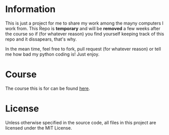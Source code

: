 # Information

This is just a project for me to share my work among the mayny computers I work from. This Repo
is **temporary** and will be **removed** a few weeks after the course so if (for whatever reason) you
find yourself keeping track of this repo and it dissapears, that's why.

In the mean time, feel free to fork, pull request (for whatever reason) or tell me how bad my python 
coding is! Just enjoy.

# Course

The course this is for can be found [here](education.mongodb.com).

# License

Unless otherwise specified in the source code, all files in this project are licensed under the MIT License.
